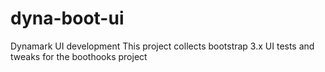 # dyna-boot-ui
Dynamark UI development
This project collects bootstrap 3.x UI tests and tweaks for the boothooks project
